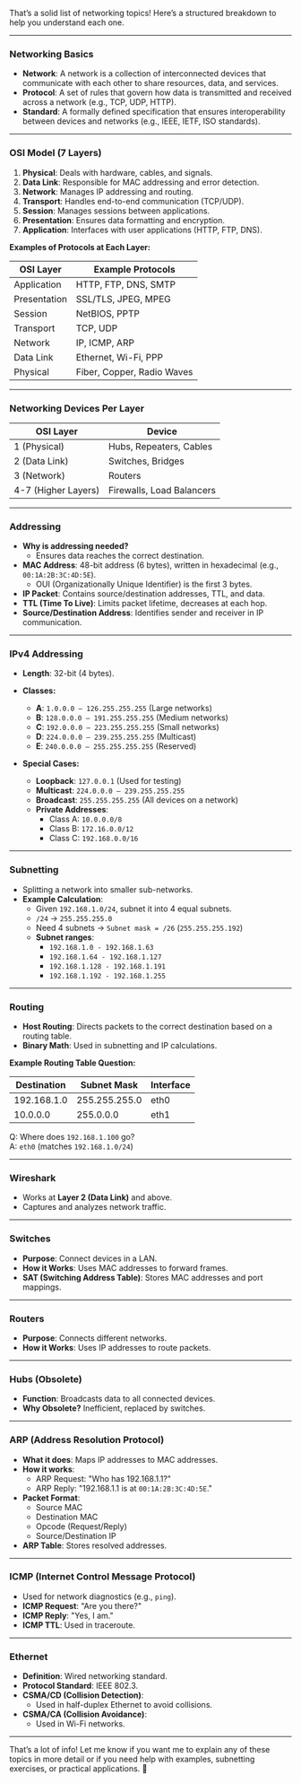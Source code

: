  That’s a solid list of networking topics! Here’s a structured breakdown to help you understand each one.

---

### **Networking Basics**
- **Network**: A network is a collection of interconnected devices that communicate with each other to share resources, data, and services.
- **Protocol**: A set of rules that govern how data is transmitted and received across a network (e.g., TCP, UDP, HTTP).
- **Standard**: A formally defined specification that ensures interoperability between devices and networks (e.g., IEEE, IETF, ISO standards).

---

### **OSI Model (7 Layers)**
1. **Physical**: Deals with hardware, cables, and signals.
2. **Data Link**: Responsible for MAC addressing and error detection.
3. **Network**: Manages IP addressing and routing.
4. **Transport**: Handles end-to-end communication (TCP/UDP).
5. **Session**: Manages sessions between applications.
6. **Presentation**: Ensures data formatting and encryption.
7. **Application**: Interfaces with user applications (HTTP, FTP, DNS).

**Examples of Protocols at Each Layer:**

| OSI Layer    | Example Protocols          |
| ------------ | -------------------------- |
| Application  | HTTP, FTP, DNS, SMTP       |
| Presentation | SSL/TLS, JPEG, MPEG        |
| Session      | NetBIOS, PPTP              |
| Transport    | TCP, UDP                   |
| Network      | IP, ICMP, ARP              |
| Data Link    | Ethernet, Wi-Fi, PPP       |
| Physical     | Fiber, Copper, Radio Waves |

---

### **Networking Devices Per Layer**
| OSI Layer | Device                        |
|-----------|--------------------------------|
| 1 (Physical) | Hubs, Repeaters, Cables |
| 2 (Data Link) | Switches, Bridges |
| 3 (Network) | Routers |
| 4-7 (Higher Layers) | Firewalls, Load Balancers |

---

### **Addressing**
- **Why is addressing needed?**  
  - Ensures data reaches the correct destination.
- **MAC Address**: 48-bit address (6 bytes), written in hexadecimal (e.g., `00:1A:2B:3C:4D:5E`).  
  - OUI (Organizationally Unique Identifier) is the first 3 bytes.
- **IP Packet**: Contains source/destination addresses, TTL, and data.
- **TTL (Time To Live)**: Limits packet lifetime, decreases at each hop.
- **Source/Destination Address**: Identifies sender and receiver in IP communication.

---

### **IPv4 Addressing**
- **Length**: 32-bit (4 bytes).
- **Classes:**
  - **A**: `1.0.0.0 – 126.255.255.255` (Large networks)
  - **B**: `128.0.0.0 – 191.255.255.255` (Medium networks)
  - **C**: `192.0.0.0 – 223.255.255.255` (Small networks)
  - **D**: `224.0.0.0 – 239.255.255.255` (Multicast)
  - **E**: `240.0.0.0 – 255.255.255.255` (Reserved)

- **Special Cases:**
  - **Loopback**: `127.0.0.1` (Used for testing)
  - **Multicast**: `224.0.0.0 – 239.255.255.255`
  - **Broadcast**: `255.255.255.255` (All devices on a network)
  - **Private Addresses**:
    - Class A: `10.0.0.0/8`
    - Class B: `172.16.0.0/12`
    - Class C: `192.168.0.0/16`

---

### **Subnetting**
- Splitting a network into smaller sub-networks.
- **Example Calculation**:
  - Given `192.168.1.0/24`, subnet it into 4 equal subnets.
  - `/24` → `255.255.255.0`
  - Need 4 subnets → `Subnet mask = /26` (`255.255.255.192`)
  - **Subnet ranges**:
    - `192.168.1.0 - 192.168.1.63`
    - `192.168.1.64 - 192.168.1.127`
    - `192.168.1.128 - 192.168.1.191`
    - `192.168.1.192 - 192.168.1.255`

---

### **Routing**
- **Host Routing**: Directs packets to the correct destination based on a routing table.
- **Binary Math**: Used in subnetting and IP calculations.

**Example Routing Table Question:**

| Destination | Subnet Mask | Interface |
|------------|------------|------------|
| 192.168.1.0 | 255.255.255.0 | eth0 |
| 10.0.0.0 | 255.0.0.0 | eth1 |

Q: Where does `192.168.1.100` go?  
A: `eth0` (matches `192.168.1.0/24`)

---

### **Wireshark**
- Works at **Layer 2 (Data Link)** and above.
- Captures and analyzes network traffic.

---

### **Switches**
- **Purpose**: Connect devices in a LAN.
- **How it Works**: Uses MAC addresses to forward frames.
- **SAT (Switching Address Table)**: Stores MAC addresses and port mappings.

---

### **Routers**
- **Purpose**: Connects different networks.
- **How it Works**: Uses IP addresses to route packets.

---

### **Hubs (Obsolete)**
- **Function**: Broadcasts data to all connected devices.
- **Why Obsolete?** Inefficient, replaced by switches.

---

### **ARP (Address Resolution Protocol)**
- **What it does**: Maps IP addresses to MAC addresses.
- **How it works**:
  - ARP Request: "Who has 192.168.1.1?"
  - ARP Reply: "192.168.1.1 is at `00:1A:2B:3C:4D:5E`."
- **Packet Format**:
  - Source MAC
  - Destination MAC
  - Opcode (Request/Reply)
  - Source/Destination IP
- **ARP Table**: Stores resolved addresses.

---

### **ICMP (Internet Control Message Protocol)**
- Used for network diagnostics (e.g., `ping`).
- **ICMP Request**: "Are you there?"
- **ICMP Reply**: "Yes, I am."
- **ICMP TTL**: Used in traceroute.

---

### **Ethernet**
- **Definition**: Wired networking standard.
- **Protocol Standard**: IEEE 802.3.
- **CSMA/CD (Collision Detection)**:
  - Used in half-duplex Ethernet to avoid collisions.
- **CSMA/CA (Collision Avoidance)**:
  - Used in Wi-Fi networks.

---

That’s a lot of info! Let me know if you want me to explain any of these topics in more detail or if you need help with examples, subnetting exercises, or practical applications. 🚀